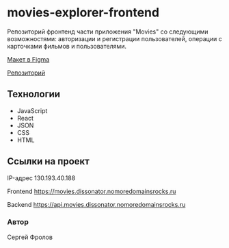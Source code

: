 # movies-explorer-frontend
Репозиторий фронтенд части приложения "Movies" со следующими возможностями: авторизации и регистрации пользователей, операции с карточками фильмов и пользователями.

[Макет в Figma](https://www.figma.com/file/6FMWkB94wE7KTkcCgUXtnC/%D0%94%D0%B8%D0%BF%D0%BB%D0%BE%D0%BC%D0%BD%D1%8B%D0%B9-%D0%BF%D1%80%D0%BE%D0%B5%D0%BA%D1%82?type=design&node-id=1-8802&mode=design&t=zEx19176KkyG4OjE-0)

[Репозиторий](https://github.com/FrolDissonator/movies-explorer-frontend)

## Технологии
* JavaScript
* React
* JSON
* CSS
* HTML

## Ссылки на проект

IP-адрес 130.193.40.188

Frontend https://movies.dissonator.nomoredomainsrocks.ru

Backend https://api.movies.dissonator.nomoredomainsrocks.ru

### Автор
Сергей Фролов
